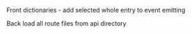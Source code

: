 Front
dictionaries - add selected whole entry to event emitting

Back
load all route files from api directory
